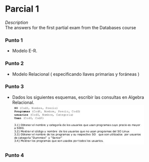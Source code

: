# Parcial 1
*Description*\
The answers for the first partial exam from the Databases course

### Punto 1
* Modelo E-R.

### Punto 2
* Modelo Relacional ( especificando llaves primarias y foráneas )

### Punto 3
* Dados los siguientes esquemas, escribir las consultas en Algebra Relacional.
![punto3](imgs/p3.jpeg "Queries")

### Punto 4
